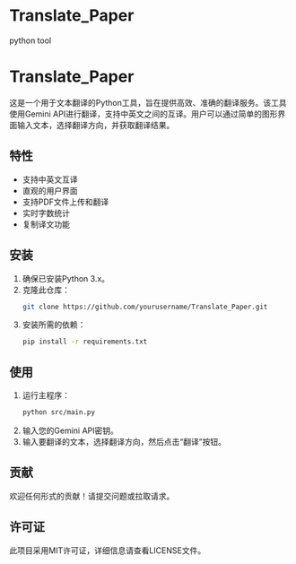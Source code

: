 # Translate_Paper
 python tool
# Translate_Paper
这是一个用于文本翻译的Python工具，旨在提供高效、准确的翻译服务。该工具使用Gemini API进行翻译，支持中英文之间的互译。用户可以通过简单的图形界面输入文本，选择翻译方向，并获取翻译结果。

## 特性
- 支持中英文互译
- 直观的用户界面
- 支持PDF文件上传和翻译
- 实时字数统计
- 复制译文功能

## 安装
1. 确保已安装Python 3.x。
2. 克隆此仓库：
   ```bash
   git clone https://github.com/yourusername/Translate_Paper.git
   ```
3. 安装所需的依赖：
   ```bash
   pip install -r requirements.txt
   ```

## 使用
1. 运行主程序：
   ```bash
   python src/main.py
   ```
2. 输入您的Gemini API密钥。
3. 输入要翻译的文本，选择翻译方向，然后点击“翻译”按钮。

## 贡献
欢迎任何形式的贡献！请提交问题或拉取请求。

## 许可证
此项目采用MIT许可证，详细信息请查看LICENSE文件。
